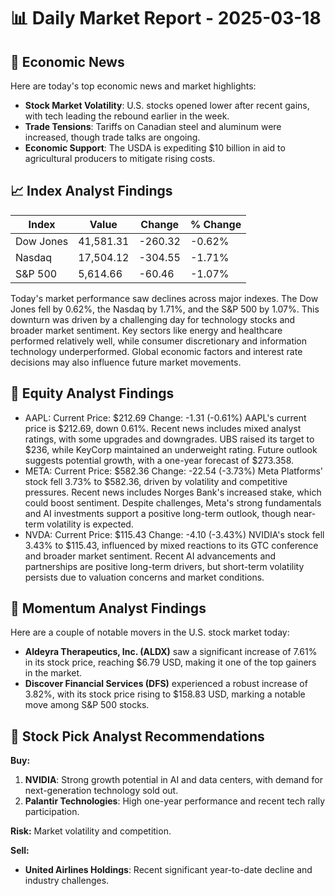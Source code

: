 # 📊 Daily Market Report - 2025-03-18

## 📰 Economic News

Here are today's top economic news and market highlights:
- **Stock Market Volatility**: U.S. stocks opened lower after recent gains, with tech leading the rebound earlier in the week.
- **Trade Tensions**: Tariffs on Canadian steel and aluminum were increased, though trade talks are ongoing.
- **Economic Support**: The USDA is expediting $10 billion in aid to agricultural producers to mitigate rising costs.

## 📈 Index Analyst Findings

| Index | Value | Change | % Change |
|-------|--------|---------|-----------|
| Dow Jones | 41,581.31 | -260.32 | -0.62% |
| Nasdaq | 17,504.12 | -304.55 | -1.71% |
| S&P 500 | 5,614.66 | -60.46 | -1.07% |

Today's market performance saw declines across major indexes. The Dow Jones fell by 0.62%, the Nasdaq by 1.71%, and the S&P 500 by 1.07%. This downturn was driven by a challenging day for technology stocks and broader market sentiment. Key sectors like energy and healthcare performed relatively well, while consumer discretionary and information technology underperformed. Global economic factors and interest rate decisions may also influence future market movements.

## 💼 Equity Analyst Findings

- AAPL: Current Price: $212.69
Change: -1.31 (-0.61%)
AAPL's current price is $212.69, down 0.61%. Recent news includes mixed analyst ratings, with some upgrades and downgrades. UBS raised its target to $236, while KeyCorp maintained an underweight rating. Future outlook suggests potential growth, with a one-year forecast of $273.358.
- META: Current Price: $582.36
Change: -22.54 (-3.73%)
Meta Platforms' stock fell 3.73% to $582.36, driven by volatility and competitive pressures. Recent news includes Norges Bank's increased stake, which could boost sentiment. Despite challenges, Meta's strong fundamentals and AI investments support a positive long-term outlook, though near-term volatility is expected.
- NVDA: Current Price: $115.43
Change: -4.10 (-3.43%)
NVIDIA's stock fell 3.43% to $115.43, influenced by mixed reactions to its GTC conference and broader market sentiment. Recent AI advancements and partnerships are positive long-term drivers, but short-term volatility persists due to valuation concerns and market conditions.

## 🚀 Momentum Analyst Findings

Here are a couple of notable movers in the U.S. stock market today:

- **Aldeyra Therapeutics, Inc. (ALDX)** saw a significant increase of 7.61% in its stock price, reaching $6.79 USD, making it one of the top gainers in the market.
- **Discover Financial Services (DFS)** experienced a robust increase of 3.82%, with its stock price rising to $158.83 USD, marking a notable move among S&P 500 stocks.

## 🎯 Stock Pick Analyst Recommendations

**Buy:**
1. **NVIDIA**: Strong growth potential in AI and data centers, with demand for next-generation technology sold out.
2. **Palantir Technologies**: High one-year performance and recent tech rally participation.

**Risk:** Market volatility and competition.

**Sell:**
- **United Airlines Holdings**: Recent significant year-to-date decline and industry challenges.